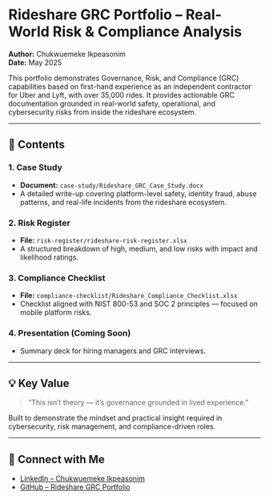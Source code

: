 # Rideshare GRC Portfolio – Real-World Risk & Compliance Analysis

**Author:** Chukwuemeke Ikpeasonim  
**Date:** May 2025

This portfolio demonstrates Governance, Risk, and Compliance (GRC) capabilities based on first-hand experience as an independent contractor for Uber and Lyft, with over 35,000 rides. It provides actionable GRC documentation grounded in real-world safety, operational, and cybersecurity risks from inside the rideshare ecosystem.

---

## 📂 Contents

### 1. Case Study
- **Document:** `case-study/Rideshare_GRC_Case_Study.docx`
- A detailed write-up covering platform-level safety, identity fraud, abuse patterns, and real-life incidents from the rideshare ecosystem.

### 2. Risk Register
- **File:** `risk-register/rideshare-risk-register.xlsx`
- A structured breakdown of high, medium, and low risks with impact and likelihood ratings.

### 3. Compliance Checklist
- **File:** `compliance-checklist/Rideshare_Compliance_Checklist.xlsx`
- Checklist aligned with NIST 800-53 and SOC 2 principles — focused on mobile platform risks.

### 4. Presentation (Coming Soon)
- Summary deck for hiring managers and GRC interviews.

---

## 💡 Key Value

> “This isn’t theory — it’s governance grounded in lived experience.”

Built to demonstrate the mindset and practical insight required in cybersecurity, risk management, and compliance-driven roles.

---

## 🔗 Connect with Me
- [LinkedIn – Chukwuemeke Ikpeasonim](https://www.linkedin.com/in/chukwuemeke-ikpeasonim-8b30796a/)
- [GitHub – Rideshare GRC Portfolio](https://github.com/switice/Rideshare-GRC-Portfolio)

